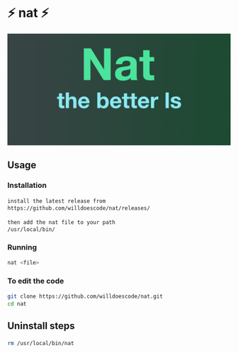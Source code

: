 # ⚡️ nat ⚡️

![banner](natbanner.png)

## Usage

### Installation

```
install the latest release from
https://github.com/willdoescode/nat/releases/

then add the nat file to your path
/usr/local/bin/
```

### Running

```bash
nat <file>
```

### To edit the code

```bash
git clone https://github.com/willdoescode/nat.git
cd nat
```

## Uninstall steps

```bash
rm /usr/local/bin/nat
```